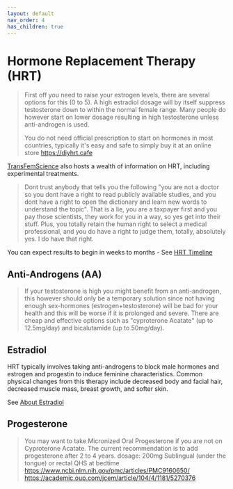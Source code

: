 ```yaml
---
layout: default
nav_order: 4
has_children: true
---
```


# Hormone Replacement Therapy (HRT)

> First off you need to raise your estrogen levels, there are several options for this (0 to 5). A high 
estradiol dosage will by itself suppress testosterone down to within the normal female range. Many 
people do however start on lower dosage resulting in high testosterone unless anti-androgen is used. 
>
> You do not need official prescription to start on hormones in most countries, typically it's easy and safe 
to simply buy it at an online store https://diyhrt.cafe

[TransFemScience](https://transfemscience.org/articles/) also hosts a wealth of information on HRT, including experimental treatments.

> Dont trust anybody that tells you the following "you are not a doctor so you dont have a right to read publicly available studies, and you dont have a right to open the dictionary and learn new words to understand the topic". That is a lie, you are a taxpayer first and you pay those scientists, they work for you in a way, so yes get into their stuff. Plus, you totally retain the human right to select a medical professional, and you do have a right to judge them, totally, absolutely yes. I do have that right.

You can expect results to begin in weeks to months - See [HRT Timeline](TIMELINE)

## Anti-Androgens (AA)
> If your testosterone is high you might benefit from an anti-androgen, this however should only be a 
temporary solution since not having enough sex-hormones (estrogen+testosterone) will be bad for your 
health and this will be worse if it is prolonged and severe. There are cheap and effective options such as
"cyproterone Acatate" (up to 12.5mg/day) and bicalutamide (up to 50mg/day).

## Estradiol

HRT typically involves taking anti-androgens to block male hormones and estrogen and progestin to induce feminine characteristics. Common physical changes from this therapy include decreased body and facial hair, decreased muscle mass, breast growth, and softer skin.

See [About Estradiol](ESTRADIOL)

## Progesterone
> You may want to take Micronized Oral Progesterone if you are not on Cyproterone Acatate. The 
current recommendation is to add progesterone after 2 to 4 years.
dosage: 200mg Sublingual (under the tongue) or rectal QHS at bedtime
https://www.ncbi.nlm.nih.gov/pmc/articles/PMC9160650/
https://academic.oup.com/jcem/article/104/4/1181/5270376
